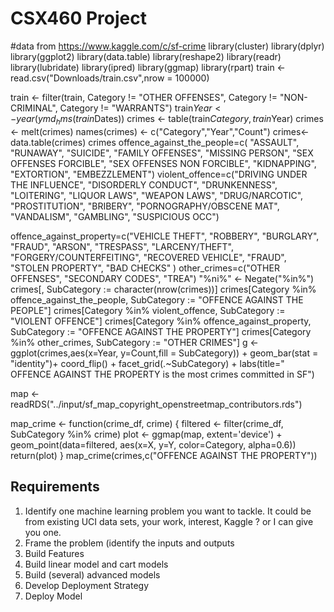 # CSX460 Project
#data from https://www.kaggle.com/c/sf-crime
library(cluster)
library(dplyr)
library(ggplot2)
library(data.table)
library(reshape2)
library(readr)
library(lubridate)
library(ipred)
library(ggmap)
library(rpart)
train <- read.csv("Downloads/train.csv",nrow = 100000)

train <- filter(train, Category != "OTHER OFFENSES", Category != "NON-CRIMINAL", Category != "WARRANTS")
train$Year <- year(ymd_hms(train$Dates))
crimes <- table(train$Category,train$Year)
crimes <- melt(crimes)
names(crimes) <- c("Category","Year","Count")
crimes<- data.table(crimes)
crimes
offence_against_the_people=c( "ASSAULT", "RUNAWAY", "SUICIDE", "FAMILY OFFENSES", "MISSING PERSON", 
                              "SEX OFFENSES FORCIBLE", "SEX OFFENSES NON FORCIBLE", "KIDNAPPING", "EXTORTION", "EMBEZZLEMENT")
violent_offence=c("DRIVING UNDER THE INFLUENCE", "DISORDERLY CONDUCT", "DRUNKENNESS",
                  "LOITERING", "LIQUOR LAWS", "WEAPON LAWS", "DRUG/NARCOTIC", 
                  "PROSTITUTION", "BRIBERY", "PORNOGRAPHY/OBSCENE MAT", "VANDALISM", "GAMBLING", "SUSPICIOUS OCC")


offence_against_property=c("VEHICLE THEFT", "ROBBERY", "BURGLARY", "FRAUD", "ARSON", "TRESPASS",
                           "LARCENY/THEFT", "FORGERY/COUNTERFEITING", "RECOVERED VEHICLE", 
                           "FRAUD",  "STOLEN PROPERTY", "BAD CHECKS" )
other_crimes=c("OTHER OFFENSES", "SECONDARY CODES", "TREA")
"%ni%" <- Negate("%in%")
crimes[, SubCategory := character(nrow(crimes))]
crimes[Category %in% offence_against_the_people, SubCategory := "OFFENCE AGAINST THE PEOPLE"]
crimes[Category %in% violent_offence, SubCategory := "VIOLENT OFFENCE"]
crimes[Category %in% offence_against_property, SubCategory := "OFFENCE AGAINST THE PROPERTY"]
crimes[Category %in% other_crimes, SubCategory := "OTHER CRIMES"]
g <- ggplot(crimes,aes(x=Year, y=Count,fill = SubCategory)) + 
  geom_bar(stat = "identity")+
  coord_flip() +
  facet_grid(.~SubCategory) +
  labs(title=" OFFENCE AGAINST THE PROPERTY is the most crimes committed in SF")

map <- readRDS("../input/sf_map_copyright_openstreetmap_contributors.rds")

map_crime <- function(crime_df, crime) {
  filtered <- filter(crime_df, SubCategory %in% crime)
  plot <- ggmap(map, extent='device') + 
    geom_point(data=filtered, aes(x=X, y=Y, color=Category, alpha=0.6))
  return(plot)
}
map_crime(crimes,c("OFFENCE AGAINST THE PROPERTY"))


## Requirements

1. Identify one machine learning problem you want to tackle. It could be from existing UCI data sets, your work, interest, Kaggle ? or I can give you one.
2. Frame the problem (identify the inputs and outputs
3. Build Features 
4. Build linear model and cart models
5. Build (several) advanced models
6. Develop Deployment Strategy 
7. Deploy Model





